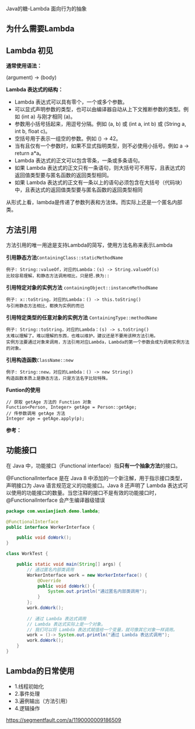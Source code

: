 Java的糖-Lambda 面向行为的抽象
## 为什么需要Lambda

## Lambda 初见
**通常使用语法：**

(argument) -> (body)

**Lambda 表达式的结构：**

* Lambda 表达式可以具有零个，一个或多个参数。
* 可以显式声明参数的类型，也可以由编译器自动从上下文推断参数的类型。例如 (int a) 与刚才相同 (a)。
* 参数用小括号括起来，用逗号分隔。例如 (a, b) 或 (int a, int b) 或 (String a, int b, float c)。
* 空括号用于表示一组空的参数。例如 () -> 42。
* 当有且仅有一个参数时，如果不显式指明类型，则不必使用小括号。例如 a -> return a*a。
* Lambda 表达式的正文可以包含零条，一条或多条语句。
* 如果 Lambda 表达式的正文只有一条语句，则大括号可不用写，且表达式的返回值类型要与匿名函数的返回类型相同。
* 如果 Lambda 表达式的正文有一条以上的语句必须包含在大括号（代码块）中，且表达式的返回值类型要与匿名函数的返回类型相同

从形式上看，lambda是传递了参数列表和方法体。而实际上还是一个匿名内部类。
 
## 方法引用
方法引用的唯一用途是支持Lambda的简写，使用方法名称来表示Lambda

**引用静态方法**`ContainingClass::staticMethodName` 

```
例子: String::valueOf，对应的Lambda：(s) -> String.valueOf(s) 
比较容易理解，和静态方法调用相比，只是把.换为::
```

**引用特定对象的实例方法** `containingObject::instanceMethodName`

```
例子: x::toString，对应的Lambda：() -> this.toString() 
与引用静态方法相比，都换为实例的而已
```

**引用特定类型的任意对象的实例方法** `ContainingType::methodName`

```
例子: String::toString，对应的Lambda：(s) -> s.toString() 
太难以理解了。难以理解的东西，也难以维护。建议还是不要用该种方法引用。 
实例方法要通过对象来调用，方法引用对应Lambda，Lambda的第一个参数会成为调用实例方法的对象。
```
**引用构造函数**`ClassName::new`

```
例子: String::new，对应的Lambda：() -> new String() 
构造函数本质上是静态方法，只是方法名字比较特殊。
```
**Funtion的使用**

```
// 获取 getAge 方法的 Function 对象
Function<Person, Integer> getAge = Person::getAge;
// 传参数调用 getAge 方法
Integer age = getAge.apply(p);
```
**参考：**


## 功能接口
在 Java 中，功能接口（Functional interface）指**只有一个抽象方法**的接口。

@FunctionalInterface 是在 Java 8 中添加的一个新注解，用于指示接口类型，声明接口为 Java 语言规范定义的功能接口。Java 8 还声明了 Lambda 表达式可以使用的功能接口的数量。当您注释的接口不是有效的功能接口时， @FunctionalInterface 会产生编译器级错误


```java
package com.wuxianjiezh.demo.lambda;

@FunctionalInterface
public interface WorkerInterface {

    public void doWork();
}

class WorkTest {

    public static void main(String[] args) {
        // 通过匿名内部类调用
        WorkerInterface work = new WorkerInterface() {
            @Override
            public void doWork() {
                System.out.println("通过匿名内部类调用");
            }
        };
        work.doWork();
        
        // 通过 Lambda 表达式调用
        // Lambda 表达式实际上是一个对象。
        // 我们可以将 Lambda 表达式赋值给一个变量，就可像其它对象一样调用。
        work = ()-> System.out.println("通过 Lambda 表达式调用");
        work.doWork();
    }
}
```
## Lambda的日常使用
* 1.线程初始化
* 2.事件处理
* 3.遍例输出（方法引用）
* 4.逻辑操作


<https://segmentfault.com/a/1190000009186509>



